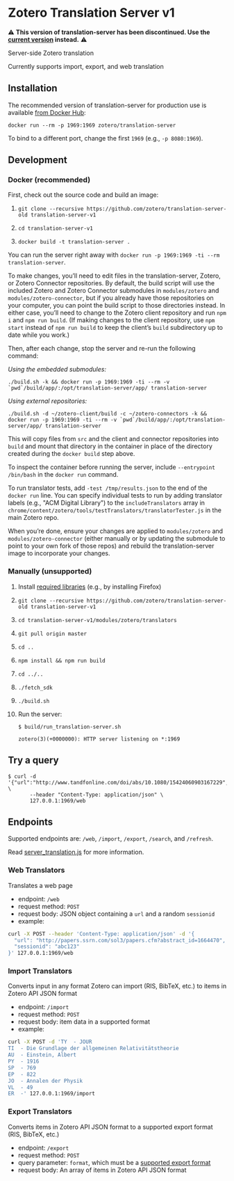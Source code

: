 # Zotero Translation Server v1

⚠ **This version of translation-server has been discontinued. Use the [current version](https://github.com/zotero/translation-server) instead.** ⚠

Server-side Zotero translation

Currently supports import, export, and web translation


## Installation

The recommended version of translation-server for production use is available [from Docker Hub](https://hub.docker.com/r/zotero/translation-server/):

``
docker run --rm -p 1969:1969 zotero/translation-server
``

To bind to a different port, change the first `1969` (e.g., `-p 8080:1969`).

## Development

### Docker (recommended)

First, check out the source code and build an image:

1. `git clone --recursive https://github.com/zotero/translation-server-old translation-server-v1`

1. `cd translation-server-v1`

1. `docker build -t translation-server .`

You can run the server right away with `docker run -p 1969:1969 -ti --rm translation-server`.

To make changes, you’ll need to edit files in the translation-server, Zotero, or Zotero Connector repositories. By default, the build script will use the included Zotero and Zotero Connector submodules in `modules/zotero` and `modules/zotero-connector`, but if you already have those repositories on your computer, you can point the build script to those directories instead. In either case, you’ll need to change to the Zotero client repository and run `npm i` and `npm run build`. (If making changes to the client repository, use `npm start` instead of `npm run build` to keep the client’s `build` subdirectory up to date while you work.)

Then, after each change, stop the server and re-run the following command:

<i>Using the embedded submodules:</i>

``
./build.sh -k && docker run -p 1969:1969 -ti --rm -v `pwd`/build/app/:/opt/translation-server/app/ translation-server
``

<i>Using external repositories:</i>

``
./build.sh -d ~/zotero-client/build -c ~/zotero-connectors -k && docker run -p 1969:1969 -ti --rm -v `pwd`/build/app/:/opt/translation-server/app/ translation-server
``

This will copy files from `src` and the client and connector repositories into `build` and mount that directory in the container in place of the directory created during the `docker build` step above.

To inspect the container before running the server, include `--entrypoint /bin/bash` in the `docker run` command.

To run translator tests, add `-test /tmp/results.json` to the end of the `docker run` line. You can specify individual tests to run by adding translator labels (e.g., "ACM Digital Library") to the `includeTranslators` array in `chrome/content/zotero/tools/testTranslators/translatorTester.js` in the main Zotero repo.

When you’re done, ensure your changes are applied to `modules/zotero` and `modules/zotero-connector` (either manually or by updating the submodule to point to your own fork of those repos) and rebuild the translation-server image to incorporate your changes.

### Manually (unsupported)

1. Install [required libraries](https://github.com/zotero/translation-server-old/blob/master/Dockerfile#L4) (e.g., by installing Firefox)

1. `git clone --recursive https://github.com/zotero/translation-server-old translation-server-v1`

1. `cd translation-server-v1/modules/zotero/translators`

1. `git pull origin master`

1. `cd ..`

1. `npm install && npm run build`

1. `cd ../..`

1. `./fetch_sdk`

1. `./build.sh`

1. Run the server:

   ```
   $ build/run_translation-server.sh 

   zotero(3)(+0000000): HTTP server listening on *:1969
   ```

## Try a query

   ```
   $ curl -d '{"url":"http://www.tandfonline.com/doi/abs/10.1080/15424060903167229","sessionid":"abc123"}' \
          --header "Content-Type: application/json" \
          127.0.0.1:1969/web
   ```

## Endpoints

Supported endpoints are: `/web`, `/import`, `/export`, `/search`, and `/refresh`.

Read [server_translation.js](./src/server_translation.js) for more information.

### Web Translators

Translates a web page

* endpoint: `/web`
* request method: `POST`
* request body: JSON object containing a `url` and a random `sessionid`
* example:
```bash
curl -X POST --header 'Content-Type: application/json' -d '{
  "url": "http://papers.ssrn.com/sol3/papers.cfm?abstract_id=1664470",
  "sessionid": "abc123"
}' 127.0.0.1:1969/web
```

### Import Translators

Converts input in any format Zotero can import (RIS, BibTeX, etc.) to items in Zotero API JSON format

* endpoint: `/import`
* request method: `POST`
* request body: item data in a supported format
* example:
```bash
curl -X POST -d 'TY  - JOUR
TI  - Die Grundlage der allgemeinen Relativitätstheorie
AU  - Einstein, Albert
PY  - 1916
SP  - 769
EP  - 822
JO  - Annalen der Physik
VL  - 49
ER  -' 127.0.0.1:1969/import
```

### Export Translators

Converts items in Zotero API JSON format to a supported export format (RIS, BibTeX, etc.)

* endpoint: `/export`
* request method: `POST`
* query parameter: `format`, which must be a [supported export format](https://github.com/zotero/translation-server-old/blob/master/src/server_translation.js#L31-43)
* request body: An array of items in Zotero API JSON format
